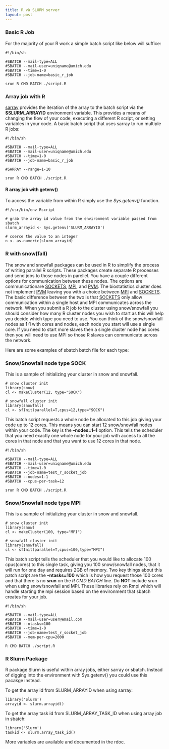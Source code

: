 ```yaml
---
title: R và SLURM server 
layout: post
---
```


### Basic R Job

For the majority of your R work a simple batch script like below will suffice:

    #!/bin/sh

    #SBATCH --mail-type=ALL
    #SBATCH --mail-user=uniqname@umich.edu
    #SBATCH --time=1-0
    #SBATCH --job-name=basic_r_job

    srun R CMD BATCH ./script.R

### Array job with R

[sarray](http://www.sph.umich.edu/biostat/computing/cluster/slurm.html#sarray) provides the iteration of the array to the batch script via the **$SLURM_ARRAYID** environment variable. This provides a means of changing the flow of your code, executing a different R script, or setting variables in your code. A basic batch script that uses sarray to run multiple R jobs:

    #!/bin/sh

    #SBATCH --mail-type=ALL
    #SBATCH --mail-user=uniqname@umich.edu
    #SBATCH --time=1-0
    #SBATCH --job-name=basic_r_job

    #SARRAY --range=1-10

    srun R CMD BATCH ./script.R

#### R array job with getenv()

To access the variable from within R simply use the _Sys.getenv()_ function.

    #!/usr/bin/env Rscript

    # grab the array id value from the environment variable passed from sbatch
    slurm_arrayid <- Sys.getenv('SLURM_ARRAYID')

    # coerce the value to an integer
    n <- as.numeric(slurm_arrayid)

### R with snow(fall)

The snow and snowfall packages can be used in R to simplify the process of writing parallel R scripts. These packages create separate R processes and send jobs to those nodes in parellel. You have a couple different options for communication between these nodes. The options are communicationare [SOCKETS](http://en.wikipedia.org/wiki/Unix_domain_socket), [MPI](http://en.wikipedia.org/wiki/Message_Passing_Interface), and [PVM](http://en.wikipedia.org/wiki/Parallel_Virtual_Machine). The biostatistics cluster does not implement [PVM](http://en.wikipedia.org/wiki/Parallel_Virtual_Machine) leaving you with a choice between [MPI](http://en.wikipedia.org/wiki/Message_Passing_Interface) and [SOCKETS](http://en.wikipedia.org/wiki/Unix_domain_socket). The basic difference between the two is that [SOCKETS](http://en.wikipedia.org/wiki/Unix_domain_socket) only allow communication within a single host and MPI communicates across the network. When you submit a R job to the cluster using snow/snowfall you should consider how many R cluster nodes you wish to start as this will help you decide which type you need to use. You can think of the snow/snowfall nodes as **1:1** with cores and nodes, each node you start will use a single core. If you need to start more slaves then a single cluster node has cores then you will need to use MPI so those R slaves can communicate across the network.

Here are some examples of sbatch batch file for each type:

### Snow/Snowfall node type SOCK

This is a sample of initializing your cluster in snow and snowfall.

    # snow cluster init
    library(snow)
    cl <- makeCluster(12, type="SOCK")

    # snowfall cluster init
    library(snowfall)
    cl <- sfInit(parallel=T,cpus=12,type="SOCK")

This batch script requests a whole node be allocated to this job giving your code up to 12 cores. This means you can start 12 snow/snowfall nodes within your code. The key is the **–nodes=1–1** option. This tells the scheduler that you need exactly one whole node for your job with access to all the cores in that node and that you want to use 12 cores in that node.

    #!/bin/sh

    #SBATCH --mail-type=ALL
    #SBATCH --mail-user=uniqname@umich.edu
    #SBATCH --time=1-0
    #SBATCH --job-name=test_r_socket_job
    #SBATCH --nodes=1-1
    #SBATCH --cpus-per-task=12

    srun R CMD BATCH ./script.R

### Snow/Snowfall node type MPI

This is a sample of initializing your cluster in snow and snowfall.

    # snow cluster init
    library(snow)
    cl <- makeCluster(100, type="MPI")

    # snowfall cluster init
    library(snowfall)
    cl <- sfInit(parallel=T,cpus=100,type="MPI")

This batch script tells the scheduler that you would like to allocate 100 cpus(cores) to this single task, giving you 100 snow/snowfall nodes, that it will run for one day and requires 2GB of memory. Two key things about this patch script are the **–ntasks=100** which is how you request those 100 cores and that there is no **srun** on the _R CMD BATCH_ line. Do **NOT** include srun when using snow/snowfall and MPI. These libraries rely on Rmpi which will handle starting the mpi session based on the environment that sbatch creates for your job.

    #!/bin/sh

    #SBATCH --mail-type=ALL
    #SBATCH --mail-user=user@email.com
    #SBATCH --ntasks=100
    #SBATCH --time=1-0
    #SBATCH --job-name=test_r_socket_job
    #SBATCH --mem-per-cpu=2000

    R CMD BATCH ./script.R

### R Slurm Package

R package Slurm is useful within array jobs, either sarray or sbatch. Instead of digging into the environment with Sys.getenv() you could use this pacakge instead. 

To get the array id from SLURM_ARRAYID when using sarray:

    library('Slurm')
    arrayid <- slurm.arrayid()

To get the array task id from SLURM_ARRAY_TASK_ID when using array job in sbatch:

    library('Slurm')
    taskid <- slurm.array_task_id()

More variables are available and documented in the rdoc.
